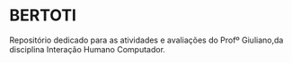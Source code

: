 # BERTOTI

Repositório dedicado para as atividades e avaliações do Profº Giuliano,da disciplina Interação Humano Computador.


